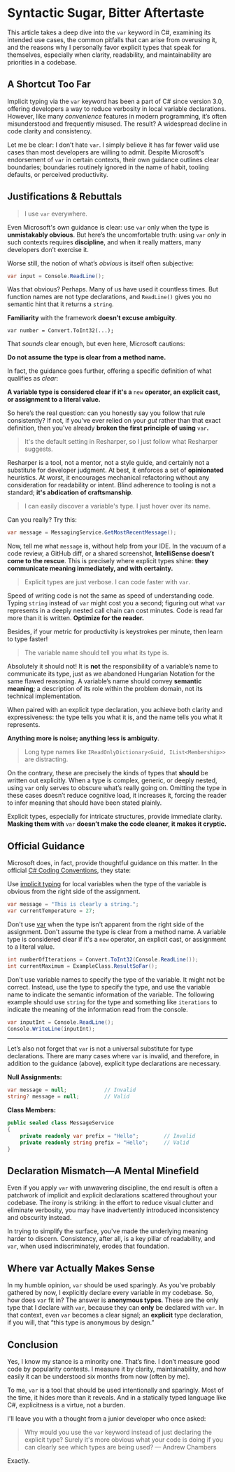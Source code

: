 # Syntactic Sugar, Bitter Aftertaste

This article takes a deep dive into the `var` keyword in C#, examining its intended use cases, the common pitfalls that can arise from overusing it, and the reasons why I personally favor explicit types that speak for themselves, especially when clarity, readability, and maintainability are priorities in a codebase.

## A Shortcut Too Far

Implicit typing via the `var` keyword has been a part of C# since version 3.0, offering developers a way to reduce verbosity in local variable declarations. However, like many *convenience* features in modern programming, it’s often misunderstood and frequently misused. The result? A widespread decline in code clarity and consistency.

Let me be clear: I don’t hate `var`. I simply believe it has far fewer valid use cases than most developers are willing to admit. Despite Microsoft's endorsement of `var` in certain contexts, their own guidance outlines clear boundaries; boundaries routinely ignored in the name of habit, tooling defaults, or perceived productivity.

## Justifications & Rebuttals

> I use `var` everywhere.

Even Microsoft's own guidance is clear: use `var` only when the type is **unmistakably obvious**. But here’s the uncomfortable truth: using `var` *only* in such contexts requires **discipline**, and when it really matters, many developers don’t exercise it.

Worse still, the notion of what’s *obvious* is itself often subjective:

```csharp
var input = Console.ReadLine();
```

Was that obvious? Perhaps. Many of us have used it countless times. But function names are not type declarations, and `ReadLine()` gives you no semantic hint that it returns a `string`. 

**Familiarity** with the framework **doesn’t excuse ambiguity**.

```
var number = Convert.ToInt32(...);
```

That *sounds* clear enough, but even here, Microsoft cautions:

**Do not assume the type is clear from a method name.**

In fact, the guidance goes further, offering a specific definition of what qualifies as _clear_:

**A variable type is considered clear if it's a** `new` **operator, an explicit cast, or assignment to a literal value.**

So here’s the real question: can you honestly say you follow that rule consistently? If not, if you've ever relied on your *gut* rather than that exact definition, then you've already **broken the first principle of using** `var`**.**

> It's the default setting in Resharper, so I just follow what Resharper suggests.

Resharper is a tool, not a mentor, not a style guide, and certainly not a substitute for developer judgment. At best, it enforces a set of **opinionated** heuristics. At worst, it encourages mechanical refactoring without any consideration for readability or intent. Blind adherence to tooling is not a standard; **it's abdication of craftsmanship**.

> I can easily discover a variable's type. I just hover over its name.

Can you really? Try this:

```csharp
var message = MessagingService.GetMostRecentMessage();
```

Now, tell me what `message` is, without help from your IDE. In the vacuum of a code review, a GitHub diff, or a shared screenshot, **IntelliSense doesn’t come to the rescue**. This is precisely where explicit types shine: **they communicate meaning immediately, and with certainty.**

> Explicit types are just verbose. I can code faster with `var`.

Speed of writing code is not the same as speed of understanding code. Typing `string` instead of `var` might cost you a second; figuring out what `var` represents in a deeply nested call chain can cost minutes. Code is read far more than it is written. **Optimize for the reader.**

Besides, if your metric for productivity is keystrokes per minute, then learn to type faster!

> The variable name should tell you what its type is.

Absolutely it should not! It is **not** the responsibility of a variable’s name to communicate its type, just as we abandoned Hungarian Notation for the same flawed reasoning. A variable’s name should convey **semantic meaning**; a description of its role within the problem domain, not its technical implementation.

When paired with an explicit type declaration, you achieve both clarity and expressiveness: the type tells you what it is, and the name tells you what it represents.

**Anything more is noise; anything less is ambiguity**.

> Long type names like `IReadOnlyDictionary<Guid, IList<Membership>>` are distracting.

On the contrary, these are precisely the kinds of types that **should** be written out explicitly. When a type is complex, generic, or deeply nested, using `var` only serves to obscure what’s really going on. Omitting the type in these cases doesn’t reduce cognitive load, it increases it, forcing the reader to infer meaning that should have been stated plainly.

Explicit types, especially for intricate structures, provide immediate clarity. **Masking them with** `var` **doesn’t make the code cleaner, it makes it cryptic.**

## Official Guidance

Microsoft does, in fact, provide thoughtful guidance on this matter. In the official [C# Coding Conventions](https://docs.microsoft.com/en-us/dotnet/csharp/programming-guide/inside-a-program/coding-conventions), they state:

Use [implicit typing](https://learn.microsoft.com/en-us/dotnet/csharp/programming-guide/classes-and-structs/implicitly-typed-local-variables) for local variables when the type of the variable is obvious from the right side of the assignment.

```c#
var message = "This is clearly a string.";
var currentTemperature = 27;
```

Don't use [var](https://learn.microsoft.com/en-us/dotnet/csharp/language-reference/statements/declarations#implicitly-typed-local-variables) when the type isn't apparent from the right side of the assignment. Don't assume the type is clear from a method name. A variable type is considered clear if it's a `new` operator, an explicit cast, or assignment to a literal value.

```c#
int numberOfIterations = Convert.ToInt32(Console.ReadLine());
int currentMaximum = ExampleClass.ResultSoFar();
```

Don't use variable names to specify the type of the variable. It might not be correct. Instead, use the type to specify the type, and use the variable name to indicate the semantic information of the variable. The following example should use `string` for the type and something like `iterations` to indicate the meaning of the information read from the console.

```c#
var inputInt = Console.ReadLine();
Console.WriteLine(inputInt);
```

---

Let’s also not forget that `var` is not a universal substitute for type declarations. There are many cases where `var` is invalid, and therefore, in addition to the guidance (above), explicit type declarations are necessary.

**Null Assignments:**

```c#
var message = null;            // Invalid
string? message = null;        // Valid
```

**Class Members:**

```c#
public sealed class MessageService
{
    private readonly var prefix = "Hello";        // Invalid
    private readonly string prefix = "Hello";     // Valid
}
```

## Declaration Mismatch—A Mental Minefield

Even if you apply `var` with unwavering discipline, the end result is often a patchwork of implicit and explicit declarations scattered throughout your codebase. The irony is striking: in the effort to reduce visual clutter and eliminate verbosity, you may have inadvertently introduced inconsistency and obscurity instead.

In trying to simplify the surface, you've made the underlying meaning harder to discern. Consistency, after all, is a key pillar of readability, and `var`, when used indiscriminately, erodes that foundation.

## Where var Actually Makes Sense

In my humble opinion, `var` should be used sparingly. As you've probably gathered by now, I explicitly declare every variable in my codebase. So, how does `var` fit in? The answer is **anonymous types**. These are the only type that I declare with `var`, because they can **only** be declared with `var`. In that context, even `var` becomes a clear signal; an **explicit** type declaration, if you will, that “this type is anonymous by design.”

## Conclusion

Yes, I know my stance is a minority one. That’s fine. I don’t measure good code by popularity contests. I measure it by clarity, maintainability, and how easily it can be understood six months from now (often by me).

To me, `var` is a tool that should be used intentionally and sparingly. Most of the time, it hides more than it reveals. And in a statically typed language like C#, explicitness is a virtue, not a burden.

I'll leave you with a thought from a junior developer who once asked:

> Why would you use the `var` keyword instead of just declaring the explicit type? Surely it's more obvious what your code is doing if you can clearly see which types are being used? — Andrew Chambers

Exactly.

